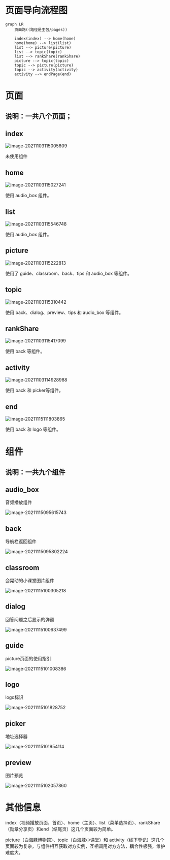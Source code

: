 # 页面导向流程图

```mermaid
graph LR
	页面路((路径是主包/pages))
	
    index(index) --> home(home)
    home(home) --> list(list)
    list --> picture(picture)
    list --> topic(topic)
    list --> rankShare(rankShare)
    picture --> topic(topic)
    topic --> picture(picture)
    topic --> activity(activity)
	activity --> endPage(end)
```

# 页面

## 说明：一共八个页面；

## index

![image-20211103115005609](images/image-20211103115005609.png)

未使用组件

## home

![image-20211103115027241](images/image-20211103115027241.png)

使用 audio_box 组件。

## list

![image-20211103115546748](images/image-20211103115546748.png)

使用 audio_box 组件。

## picture

![image-20211103115222813](images/image-20211103115222813.png)

使用了 guide、classroom、back、tips 和 audio_box 等组件。

## topic

![image-20211103115310442](images/image-20211103115310442.png)

使用 back、dialog、preview、tips 和 audio_box 等组件。

## rankShare

![image-20211103115417099](images/image-20211103115417099.png)

使用 back 等组件。

## activity

![image-20211103114928988](images/image-20211103114928988-16359195907241.png)

使用 back 和 picker等组件。

## end

![image-20211115111803865](images/image-20211115111803865.png)

使用 back 和 logo 等组件。

# 组件

## 说明：一共九个组件

## audio_box

音频播放组件

![image-20211115095615743](images/image-20211115095615743.png)

## back

导航栏返回组件

![image-20211115095802224](images/image-20211115095802224.png)

## classroom

会晃动的小课堂图片组件

![image-20211115100305218](images/image-20211115100305218.png)

## dialog

回答问题之后显示的弹窗

![image-20211115100637499](images/image-20211115100637499.png)

## guide

picture页面的使用指引

![image-20211115101008386](images/image-20211115101008386.png)

## logo

logo标识

![image-20211115101828752](images/image-20211115101828752.png)



## picker

地址选择器

![image-20211115101954114](images/image-20211115101954114.png)

## preview

图片预览

![image-20211115102057860](images/image-20211115102057860.png)

# 其他信息

index（视频播放页面，首页）、home（主页）、list（菜单选择页）、rankShare（勋章分享页）和end（结尾页）这几个页面较为简单。

picture（白海豚博物馆）、topic（白海豚小课堂）和 activity（线下登记）这几个页面较为复杂，与组件相互获取对方实例，互相调用对方方法，耦合性极强，维护难度大。





